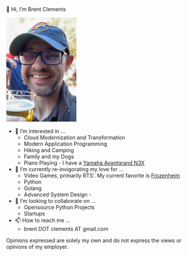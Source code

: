 👋 Hi, I’m Brent Clements

![Me](https://github.com/bclements/bclements/raw/main/brentpic.jpg)

- 👀 I’m interested in ...
  - Cloud Modernization and Transformation
  - Modern Application Programming  
  - Hiking and Camping
  - Family and my Dogs 
  - Piano Playing - I have a [Yamaha Avantgrand N3X](https://usa.yamaha.com/products/musical_instruments/pianos/avantgrand/n3x/index.html)
- 🌱 I’m currently re-invigorating my love for ...
  - Video Games, primarily RTS'. My current favorite is [Frozenheim](https://store.steampowered.com/app/1134100/Frozenheim/)
  - Python
  - Golang
  - Advanced System Design - 
- 💞️ I’m looking to collaborate on ...
  - Opensource Python Projects
  - Startups
- 📫 How to reach me ...
  - brent DOT clements AT gmail.com

Opinions expressed are solely my own and do not express the views or opinions of my employer.

<!---
bclements/bclements is a ✨ special ✨ repository because its `README.md` (this file) appears on your GitHub profile.
You can click the Preview link to take a look at your changes.
--->
